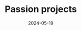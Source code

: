 ---
title: 'Passion projects'
date: 2024-05-19
type: landing

design:
  # Section spacing
  spacing: '5rem'

# Page sections
sections:
  - block: collection
    content:
      title: What I spend my time on
      text: When I'm not working, I'm deeply involved in music — from playing the piano and singing to teaching and translating. Below are a few of the creative and community projects that keep me inspired and engaged.

      filters:
        folders:
          - passion-projects
    design:
      view: showcase
      fill_image: true
      columns: 1
      css_class: dark
      background:
        color: black
        image:
          # Add your image background to `assets/media/`.
          filename: mist.JPG
          filters:
            brightness: 0.5
          size: cover
          position: left
          parallax: false


---  